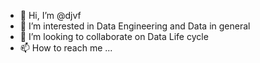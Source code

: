 - 👋 Hi, I’m @djvf
- 👀 I’m interested in Data Engineering and Data in general
- 💞️ I’m looking to collaborate on Data Life cycle
- 📫 How to reach me ... 

<!---
djvf/djvf is a ✨ special ✨ repository because its `README.md` (this file) appears on your GitHub profile.
You can click the Preview link to take a look at your changes.
--->
